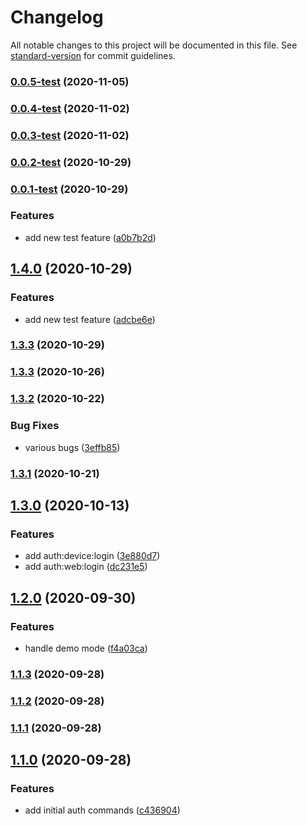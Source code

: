 # Changelog

All notable changes to this project will be documented in this file. See [standard-version](https://github.com/conventional-changelog/standard-version) for commit guidelines.

### [0.0.5-test](https://github.com/salesforcecli/plugin-auth/compare/v0.0.4-test...v0.0.5-test) (2020-11-05)

### [0.0.4-test](https://github.com/salesforcecli/plugin-auth/compare/v0.0.3-test...v0.0.4-test) (2020-11-02)

### [0.0.3-test](https://github.com/salesforcecli/plugin-auth/compare/v0.0.2-test...v0.0.3-test) (2020-11-02)

### [0.0.2-test](https://github.com/salesforcecli/plugin-auth/compare/v0.0.1-test...v0.0.2-test) (2020-10-29)

### [0.0.1-test](https://github.com/salesforcecli/plugin-auth/compare/v1.3.2...v0.0.1-test) (2020-10-29)

### Features

- add new test feature ([a0b7b2d](https://github.com/salesforcecli/plugin-auth/commit/a0b7b2de17655bc69ea7ea69962e182abbf89bb7))

## [1.4.0](https://github.com/salesforcecli/plugin-auth/compare/v1.3.2...v1.4.0) (2020-10-29)

### Features

- add new test feature ([adcbe6e](https://github.com/salesforcecli/plugin-auth/commit/adcbe6e7da4108c563b19ca192bbfefd4ad6547d))

### [1.3.3](https://github.com/salesforcecli/plugin-auth/compare/v1.3.2...v1.3.3) (2020-10-29)

### [1.3.3](https://github.com/salesforcecli/plugin-auth/compare/v1.3.2...v1.3.3) (2020-10-26)

### [1.3.2](https://github.com/salesforcecli/plugin-auth/compare/v1.3.1...v1.3.2) (2020-10-22)

### Bug Fixes

- various bugs ([3effb85](https://github.com/salesforcecli/plugin-auth/commit/3effb85fe3fbb79785984651cce85419e557022f))

### [1.3.1](https://github.com/salesforcecli/plugin-auth/compare/v1.3.0...v1.3.1) (2020-10-21)

## [1.3.0](https://github.com/salesforcecli/plugin-auth/compare/v1.2.0...v1.3.0) (2020-10-13)

### Features

- add auth:device:login ([3e880d7](https://github.com/salesforcecli/plugin-auth/commit/3e880d7133ea045726a28d818e3118d8a602662f))
- add auth:web:login ([dc231e5](https://github.com/salesforcecli/plugin-auth/commit/dc231e581e6648b45ce06e249585a7a21cc93df4))

## [1.2.0](https://github.com/salesforcecli/plugin-auth/compare/v1.1.3...v1.2.0) (2020-09-30)

### Features

- handle demo mode ([f4a03ca](https://github.com/salesforcecli/plugin-auth/commit/f4a03caee5caec01f7d9bbc9ce501f2d37111d6c))

### [1.1.3](https://github.com/salesforcecli/plugin-auth/compare/v1.1.2...v1.1.3) (2020-09-28)

### [1.1.2](https://github.com/salesforcecli/plugin-auth/compare/v1.1.1...v1.1.2) (2020-09-28)

### [1.1.1](https://github.com/salesforcecli/plugin-auth/compare/v1.1.0...v1.1.1) (2020-09-28)

## [1.1.0](https://github.com/salesforcecli/plugin-auth/compare/v1.0.0...v1.1.0) (2020-09-28)

### Features

- add initial auth commands ([c436904](https://github.com/salesforcecli/plugin-auth/commit/c4369047d12e54a1c48fae5fcb86927adc0d0362))
